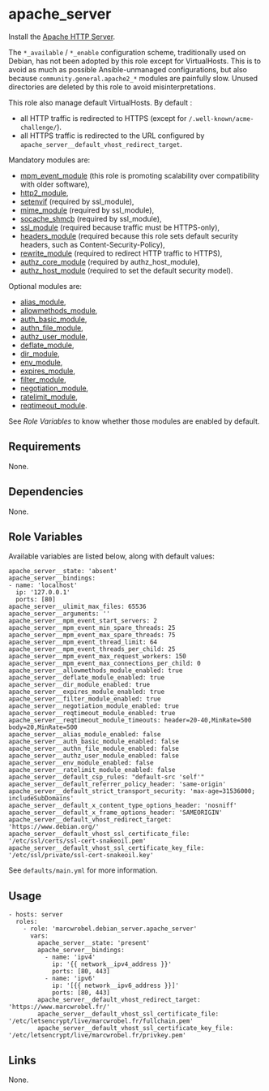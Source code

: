 # apache_server

Install the [Apache HTTP Server](https://httpd.apache.org/).

The `*_available` / `*_enable` configuration scheme, traditionally used on Debian, has not been
adopted by this role except for VirtualHosts. This is to avoid as much as possible Ansible-unmanaged
configurations, but also because `community.general.apache2_*` modules are painfully slow. Unused
directories are deleted by this role to avoid misinterpretations.

This role also manage default VirtualHosts. By default :

- all HTTP traffic is redirected to HTTPS (except for `/.well-known/acme-challenge/`).
- all HTTPS traffic is redirected to the URL configured by `apache_server__default_vhost_redirect_target`.

Mandatory modules are:

- [mpm_event_module](https://httpd.apache.org/docs/2.4/mod/event.html) (this role is promoting
  scalability over compatibility with older software),
- [http2_module](https://httpd.apache.org/docs/2.4/mod/mod_http2.html),
- [setenvif](https://httpd.apache.org/docs/2.4/mod/mod_setenvif.html) (required by ssl_module),
- [mime_module](https://httpd.apache.org/docs/2.4/mod/mod_mime.html) (required by ssl_module),
- [socache_shmcb](https://httpd.apache.org/docs/2.4/mod/mod_socache_shmcb.html) (required by
  ssl_module),
- [ssl_module](https://httpd.apache.org/docs/2.4/mod/mod_ssl.html) (required because traffic must be
  HTTPS-only),
- [headers_module](https://httpd.apache.org/docs/2.4/mod/mod_headers.html) (required because this
  role sets default security headers, such as Content-Security-Policy),
- [rewrite_module](https://httpd.apache.org/docs/2.4/mod/mod_rewrite.html) (required to redirect
  HTTP traffic to HTTPS),
- [authz_core_module](https://httpd.apache.org/docs/2.4/mod/mod_authz_core.html) (required by
  authz_host_module),
- [authz_host_module](https://httpd.apache.org/docs/2.4/mod/mod_authz_host.html) (required to set
  the default security model).

Optional modules are:

- [alias_module](https://httpd.apache.org/docs/2.4/mod/mod_alias.html),
- [allowmethods_module](https://httpd.apache.org/docs/2.4/mod/mod_allowmethods.html),
- [auth_basic_module](https://httpd.apache.org/docs/2.4/mod/mod_auth_basic.html),
- [authn_file_module](https://httpd.apache.org/docs/2.4/mod/mod_authn_file.html),
- [authz_user_module](https://httpd.apache.org/docs/2.4/mod/mod_authz_user.html),
- [deflate_module](https://httpd.apache.org/docs/2.4/mod/mod_deflate.html),
- [dir_module](https://httpd.apache.org/docs/2.4/mod/mod_dir.html),
- [env_module](https://httpd.apache.org/docs/2.4/mod/mod_env.html),
- [expires_module](https://httpd.apache.org/docs/2.4/mod/mod_expires.html),
- [filter_module](https://httpd.apache.org/docs/2.4/mod/mod_filter.html),
- [negotiation_module](https://httpd.apache.org/docs/2.4/mod/mod_negotiation.html),
- [ratelimit_module](https://httpd.apache.org/docs/2.4/mod/mod_ratelimit.html),
- [reqtimeout_module](https://httpd.apache.org/docs/2.4/mod/mod_reqtimeout.html).

See _Role Variables_ to know whether those modules are enabled by default.

## Requirements

None.

## Dependencies

None.

## Role Variables

Available variables are listed below, along with default values:

    apache_server__state: 'absent'
    apache_server__bindings:
    - name: 'localhost'
      ip: '127.0.0.1'
      ports: [80]
    apache_server__ulimit_max_files: 65536
    apache_server__arguments: ''
    apache_server__mpm_event_start_servers: 2
    apache_server__mpm_event_min_spare_threads: 25
    apache_server__mpm_event_max_spare_threads: 75
    apache_server__mpm_event_thread_limit: 64
    apache_server__mpm_event_threads_per_child: 25
    apache_server__mpm_event_max_request_workers: 150
    apache_server__mpm_event_max_connections_per_child: 0
    apache_server__allowmethods_module_enabled: true
    apache_server__deflate_module_enabled: true
    apache_server__dir_module_enabled: true
    apache_server__expires_module_enabled: true
    apache_server__filter_module_enabled: true
    apache_server__negotiation_module_enabled: true
    apache_server__reqtimeout_module_enabled: true
    apache_server__reqtimeout_module_timeouts: header=20-40,MinRate=500 body=20,MinRate=500
    apache_server__alias_module_enabled: false
    apache_server__auth_basic_module_enabled: false
    apache_server__authn_file_module_enabled: false
    apache_server__authz_user_module_enabled: false
    apache_server__env_module_enabled: false
    apache_server__ratelimit_module_enabled: false
    apache_server__default_csp_rules: "default-src 'self'"
    apache_server__default_referrer_policy_header: 'same-origin'
    apache_server__default_strict_transport_security: 'max-age=31536000; includeSubDomains'
    apache_server__default_x_content_type_options_header: 'nosniff'
    apache_server__default_x_frame_options_header: 'SAMEORIGIN'
    apache_server__default_vhost_redirect_target: 'https://www.debian.org/'
    apache_server__default_vhost_ssl_certificate_file: '/etc/ssl/certs/ssl-cert-snakeoil.pem'
    apache_server__default_vhost_ssl_certificate_key_file: '/etc/ssl/private/ssl-cert-snakeoil.key'

See `defaults/main.yml` for more information.

## Usage

    - hosts: server
      roles:
        - role: 'marcwrobel.debian_server.apache_server'
          vars:
            apache_server__state: 'present'
            apache_server__bindings:
              - name: 'ipv4'
                ip: '{{ network__ipv4_address }}'
                ports: [80, 443]
              - name: 'ipv6'
                ip: '[{{ network__ipv6_address }}]'
                ports: [80, 443]
            apache_server__default_vhost_redirect_target: 'https://www.marcwrobel.fr/'
            apache_server__default_vhost_ssl_certificate_file: '/etc/letsencrypt/live/marcwrobel.fr/fullchain.pem'
            apache_server__default_vhost_ssl_certificate_key_file: '/etc/letsencrypt/live/marcwrobel.fr/privkey.pem'


## Links

None.
